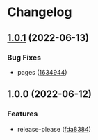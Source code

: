 # Changelog

## [1.0.1](https://github.com/CoPoKo/Space/compare/v1.0.0...v1.0.1) (2022-06-13)


### Bug Fixes

* pages ([1634944](https://github.com/CoPoKo/Space/commit/1634944c2a8f245eb5a6c35c1fb954e766731b94))

## 1.0.0 (2022-06-12)


### Features

* release-please ([fda8384](https://github.com/CoPoKo/Space/commit/fda838409aaf74099b84f1e731595ea7091f6d71))
